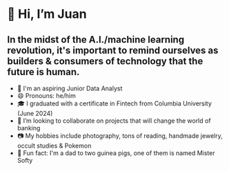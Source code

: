 # 👋 Hi, I’m Juan

## In the midst of the A.I./machine learning revolution, it's important to remind ourselves as builders & consumers of technology that the future is human.  

- 👀 I'm an aspiring Junior Data Analyst
- 😄 Pronouns: he/him
- 🎓 I graduated with a certificate in Fintech from Columbia University (June 2024)
- 🏦 I’m looking to collaborate on projects that will change the world of banking
- 📷 My hobbies include photography, tons of reading, handmade jewelry, occult studies & Pokemon
- 🐹 Fun fact: I'm a dad to two guinea pigs, one of them is named Mister Softy

<!---
MisterSofty/MisterSofty is a ✨ special ✨ repository because its `README.md` (this file) appears on your GitHub profile.
You can click the Preview link to take a look at your changes.
--->
